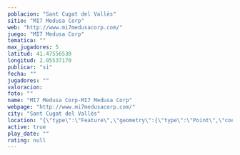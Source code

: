 ```yaml
---
poblacion: "Sant Cugat del Vallès"
sitio: "MI7 Medusa Corp"
web: "http://www.mi7medusacorp.com/"
juego: "MI7 Medusa Corp"
tematica: ""
max_jugadores: 5
latitud: 41.47556530
longitud: 2.05537170
publicar: "si"
fecha: ""
jugadores: ""
valoracion: 
foto: ""
name: "MI7 Medusa Corp-MI7 Medusa Corp"
webpage: "http://www.mi7medusacorp.com/"
city: "Sant Cugat del Vallès"
location: "{\"type\":\"Feature\",\"geometry\":{\"type\":\"Point\",\"coordinates\":[2.0553717,41.4755653]}}"
active: true
play_date: ""
rating: null
---
```

